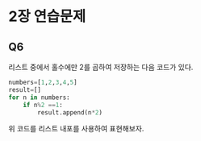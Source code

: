 # 2장 연습문제
## Q6
리스트 중에서 홀수에만 2를 곱하여 저장하는 다음 코드가 있다.
```python
numbers=[1,2,3,4,5]
result=[]
for n in numbers:
    if n%2 ==1:
        result.append(n*2)
```
위 코드를 리스트 내포를 사용하여 표현해보자.